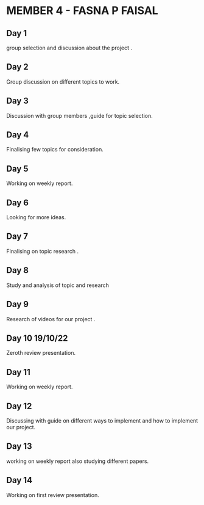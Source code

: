 # MEMBER 4 - FASNA P FAISAL

## Day 1
group selection and discussion about the project .

## Day 2
Group discussion on different topics to work.

## Day 3
Discussion with group members ,guide for topic selection.

## Day 4
Finalising few topics for consideration.

## Day 5
Working on weekly report.

## Day 6
Looking for more ideas.

## Day 7
Finalising on topic research .

## Day 8
Study and analysis of topic and research

## Day 9
Research of videos for our project .

## Day 10 19/10/22
Zeroth review presentation.

## Day 11
Working on weekly report.

## Day 12
Discussing with guide on different ways to implement and how to implement our project.

## Day 13
working on weekly report also studying different papers.

## Day 14
Working on first review presentation. 
